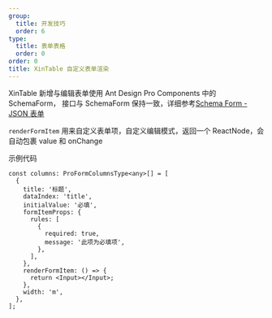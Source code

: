 ```yaml
---
group:
  title: 开发技巧
  order: 6
type:
  title: 表单表格
  order: 0
order: 0
title: XinTable 自定义表单渲染
---
```


XinTable 新增与编辑表单使用 Ant Design Pro Components 中的 SchemaForm， 接口与 SchemaForm 保持一致，详细参考[Schema Form - JSON 表单](https://procomponents.ant.design/components/schema-form)

`renderFormItem` 用来自定义表单项，自定义编辑模式，返回一个 ReactNode，会自动包裹 value 和 onChange

示例代码

```tsx
const columns: ProFormColumnsType<any>[] = [
  {
    title: '标题',
    dataIndex: 'title',
    initialValue: '必填',
    formItemProps: {
      rules: [
        {
          required: true,
          message: '此项为必填项',
        },
      ],
    },
    renderFormItem: () => {
      return <Input></Input>;
    },
    width: 'm',
  },
];
```
